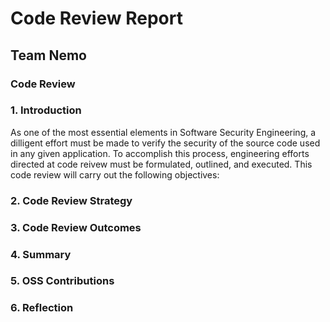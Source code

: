 # Code Review Report

## Team Nemo

### Code Review

### 1. Introduction

As one of the most essential elements in Software Security Engineering, a dilligent effort must be made to verify the security of the source code used in any given 
application. To accomplish this process, engineering efforts directed at code reivew must be formulated, outlined, and executed. This code review will carry out the 
following objectives: 

### 2. Code Review Strategy

### 3. Code Review Outcomes

### 4. Summary

### 5. OSS Contributions

### 6. Reflection
